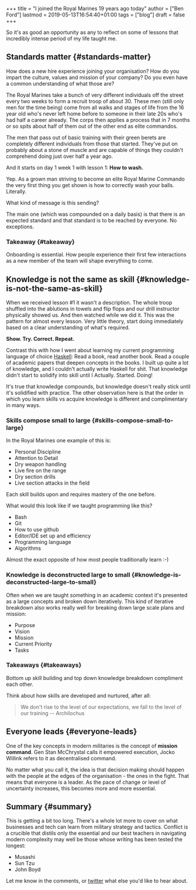 +++
title = "I joined the Royal Marines 19 years ago today"
author = ["Ben Ford"]
lastmod = 2019-05-13T16:54:40+01:00
tags = ["blog"]
draft = false
+++

So it's as good an opportunity as any to reflect on some of lessons that incredibly
intense period of my life taught me.

<!--more-->


## Standards matter {#standards-matter}

How does a new hire experience joining your organisation? How do you impart the
culture, values and mission of your company? Do you even have a common
understanding of what those are?

The Royal Marines take a bunch of very different individuals off the street
every two weeks to form a recruit troop of about 30. These men (still only men
for the time being) come from all walks and stages of life from the 16 year old
who's never left home before to someone in their late 20s who's had half a
career already. The corps then applies a process that in 7 months or so spits
about half of them out of the other end as elite commandos.

The men that pass out of basic training with their green berets are completely
different individuals from those that started. They've put on probably about a
stone of muscle and are capable of things they couldn't comprehend doing just
over half a year ago.

And it starts on day 1 week 1 with lesson 1: **How to wash.**

Yep. As a grown man striving to become an elite Royal Marine Commando the very
first thing you get shown is how to correctly wash your balls. Literally.

What kind of message is this sending?

The main one (which was compounded on a daily basis) is that there is an
expected standard and that standard is to be reached by everyone. No exceptions.


### Takeaway {#takeaway}

Onboarding is essential. How people experience their first few interactions as a
new member of the team will shape everything to come.


## Knowledge is not the same as skill {#knowledge-is-not-the-same-as-skill}

When we received lesson #1 it wasn't a description. The whole troop shuffled
into the ablutions in towels and flip flops and our drill instructor physically
showed us. And then watched while we did it. This was the pattern for almost
every lesson. Very little theory, start doing immediately based on a clear
understanding of what's required.

**Show. Try. Correct. Repeat.**

Contrast this with how I went about learning my current programming language of
choice [Haskell](https://www.haskell.org/): Read a book, read another book. Read a couple of academic papers
that deepen concepts in the books. I built up quite a lot of knowledge, and I
couldn't actually write Haskell for shit. That knowledge didn't start to
solidify into skill until I Actually. Started. Doing!

It's true that knowledge compounds, but knowledge doesn't really stick until
it's solidified with practice. The other observation here is that the order in
which you learn skills vs acquire knowledge is different and complimentary in
many ways.


### Skills compose small to large {#skills-compose-small-to-large}

In the Royal Marines one example of this is:

-   Personal Discipline
-   Attention to Detail
-   Dry weapon handling
-   Live fire on the range
-   Dry section drills
-   Live section attacks in the field

Each skill builds upon and requires mastery of the one before.

What would this look like if we taught programming like this?

-   Bash
-   Git
-   How to use github
-   Editor/IDE set up and efficiency
-   Programming language
-   Algorithms

Almost the exact opposite of how most people traditionally learn :-)


### Knowledge is deconstructed large to small {#knowledge-is-deconstructed-large-to-small}

Often when we are taught something in an academic context it's presented as a
large concepts and broken down iteratively. This kind of iterative breakdown
also works really well for breaking down large scale plans and mission:

-   Purpose
-   Vision
-   Mission
-   Current Priority
-   Tasks


### Takeaways {#takeaways}

Bottom up skill building and top down knowledge breakdown compliment each other.

Think about how skills are developed and nurtured, after all:

> We don't rise to the level of our expectations, we fall to the level of our
> training -- Archilochus


## Everyone leads {#everyone-leads}

One of the key concepts in modern militaries is the concept of **mission
command**. Gen Stan McChrystal calls it empowered execution, Jocko Willink refers
to it as decentralised command.

No matter what you call it, the idea is that decision making should happen with
the people at the edges of the organisation - the ones in the fight. That means
that everyone is a leader. As the pace of change or level of uncertainty
increases, this becomes more and more essential.


## Summary {#summary}

This is getting a bit too long. There's a whole lot more to cover on what businesses
and tech can learn from military strategy and tactics. Conflict is a crucible
that distils only the essential and our best teachers in navigating modern
complexity may well be those whose writing has been tested the longest:

-   Musashi
-   Sun Tzu
-   John Boyd

Let me know in the comments, or [twitter](https://twitter.com/commandodev) what else you'd like to hear about.
